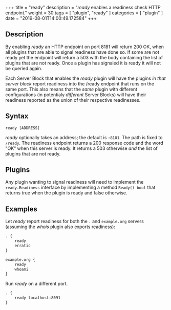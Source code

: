 +++
title = "ready"
description = "*ready* enables a readiness check HTTP endpoint."
weight = 30
tags = [ "plugin", "ready" ]
categories = [ "plugin" ]
date = "2019-08-01T14:00:49.172584"
+++

## Description

By enabling *ready* an HTTP endpoint on port 8181 will return 200 OK, when all plugins that are able
to signal readiness have done so. If some are not ready yet the endpoint will return a 503 with the
body containing the list of plugins that are not ready. Once a plugin has signaled it is ready it
will not be queried again.

Each Server Block that enables the *ready* plugin will have the plugins *in that server block*
report readiness into the /ready endpoint that runs on the same port. This also means that the
*same* plugin with different configurations (in potentialy *different* Server Blocks) will have
their readiness reported as the union of their respective readinesses.

## Syntax

~~~
ready [ADDRESS]
~~~

*ready* optionally takes an address; the default is `:8181`. The path is fixed to `/ready`. The
readiness endpoint returns a 200 response code and the word "OK" when this server is ready. It
returns a 503 otherwise *and* the list of plugins that are not ready.

## Plugins

Any plugin wanting to signal readiness will need to implement the `ready.Readiness` interface by
implementing a method `Ready() bool` that returns true when the plugin is ready and false otherwise.

## Examples

Let *ready* report readiness for both the `.` and `example.org` servers (assuming the *whois*
plugin also exports readiness):

~~~ txt
. {
    ready
    erratic
}

example.org {
    ready
    whoami
}

~~~

Run *ready* on a different port.

~~~ txt
. {
    ready localhost:8091
}
~~~
